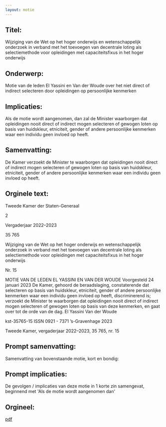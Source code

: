 ```yaml
---
layout: motie
---
```

## Titel:
Wijziging van de Wet op het hoger onderwijs en wetenschappelijk onderzoek in verband met het toevoegen van decentrale loting als selectiemethode voor opleidingen met capaciteitsfixus in het hoger onderwijs
## Onderwerp:
Motie van de leden El Yassini en Van der Woude over het niet direct of indirect selecteren door opleidingen op persoonlijke kenmerken
## Implicaties:

Als de motie wordt aangenomen, dan zal de Minister waarborgen dat opleidingen nooit direct of indirect mogen selecteren of gewogen loten op basis van huidskleur, etniciteit, gender of andere persoonlijke kenmerken waar een individu geen invloed op heeft.
## Samenvatting:

De Kamer verzoekt de Minister te waarborgen dat opleidingen nooit direct of indirect mogen selecteren of gewogen loten op basis van huidskleur, etniciteit, gender of andere persoonlijke kenmerken waar een individu geen invloed op heeft.
## Orginele text:


Tweede Kamer der Staten-Generaal

2

Vergaderjaar 2022–2023

35 765

Wijziging van de Wet op het hoger onderwijs en
wetenschappelijk onderzoek in verband met het
toevoegen van decentrale loting als
selectiemethode voor opleidingen met
capaciteitsfixus in het hoger onderwijs

Nr. 15

MOTIE VAN DE LEDEN EL YASSINI EN VAN DER WOUDE
Voorgesteld 24 januari 2023
De Kamer,
gehoord de beraadslaging,
constaterende dat selecteren op basis van huidskleur, etniciteit, gender of
andere persoonlijke kenmerken waar een individu geen invloed op heeft,
discriminerend is;
verzoekt de Minister te waarborgen dat opleidingen nooit direct of indirect
mogen selecteren of gewogen loten op basis van deze kenmerken,
en gaat over tot de orde van de dag.
El Yassini
Van der Woude

kst-35765-15
ISSN 0921 - 7371
’s-Gravenhage 2023

Tweede Kamer, vergaderjaar 2022–2023, 35 765, nr. 15


## Prompt samenvatting:
Samenvatting van bovenstaande motie, kort en bondig:


## Prompt implicaties:
De gevolgen / implicaties van deze motie in 1 korte zin samengevat, beginnend met 'Als de motie wordt aangenomen dan' 

## Orgineel:
[pdf](https://gegevensmagazijn.tweedekamer.nl/OData/v4/2.0/Document(204c3672-3e76-4a1b-9ea4-6eef470fdf0a)/resource)
